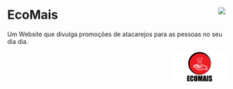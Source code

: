 # EcoMais <a href='https://github.com/marcio1002/CrudEcoMais'><img src='https://simpleicons.org/icons/github.svg?color=#181717&style=flat-square' width=4% align='right'/></a>

Um Website que divulga promoções de atacarejos para as pessoas no seu dia dia.
<div align="right">
    <a href='./src/assets/logos-icons/ecomais-logo.png'>
        <img width="25%" src="./src/assets/logos-icons/ecomais-logo.png"/>
    </a>
</div>
